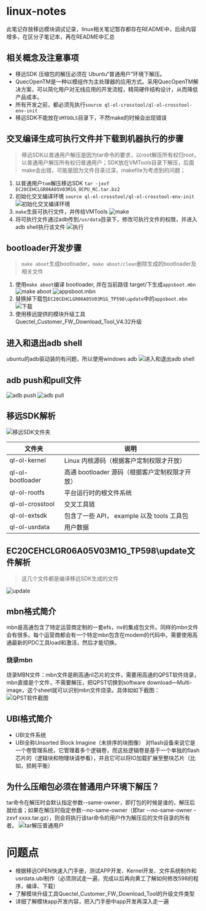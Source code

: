 # linux-notes
此笔记存放移远模块调试记录，linux相关笔记暂存都存在README中，后续内容增多，在区分子笔记本，再在README中汇总

## 相关概念及注意事项
* 移远SDK 压缩包的解压必须在 Ubuntu“普通用户”环境下解压。
* QuecOpenTM是一种以模组作为主处理器的应用方式。采用QuecOpenTM解决方案，可以简化用户对无线应用的开发流程，精简硬件结构设计，从而降低产品成本。
* 所有开发之前，都必须先执行`source ql-ol-crosstool/ql-ol-crosstool-env-init`
* 移远SDK不能放在`VMTOOLS`目录下，不然make的时候会出现错误

## 交叉编译生成可执行文件并下载到机器执行的步骤
> 移远SDK以普通用户解压是因为tar命令的要求，以root解压所有权归root，以普通用户解压所有权归普通用户；SDK放在VMTools目录下解压，后面make会出错，可能是因为文件目录过深，makefile为考虑到的问题；
1. 以普通用户`tom`解压移远SDK `tar -jxvf EC20CEHCLGR06A05V03M1G_OCPU_RC.tar.bz2`
2. 初始化交叉编译环境 `source ql-ol-crosstool/ql-ol-crosstool-env-init`
![初始化交叉编译环境](https://github.com/gaozichen2012/linux-notes/blob/master/img/5-1-APP%E5%BC%80%E5%8F%91.jpg)
3. `make`生辰可执行文件，并传给VMTools
![make](https://github.com/gaozichen2012/linux-notes/blob/master/img/5-2-APP%E5%BC%80%E5%8F%91.jpg)
4. 将可执行文件通过adb传到`/usrdata`目录下，修改可执行文件的权限，并进入adb shell执行该文件
![执行](https://github.com/gaozichen2012/linux-notes/blob/master/img/5-3-APP%E5%BC%80%E5%8F%91.jpg)

## bootloader开发步骤
>`make aboot`生成bootloader，`make aboot/clean`删除生成的bootloader及相关文件
1. 使用`make aboot`编译 bootloader, 并在当前路径 target/下生成`appsboot.mbn`
![make aboot](https://github.com/gaozichen2012/linux-notes/blob/master/img/8-1-bootloader.jpg)
![appsboot.mbn](https://github.com/gaozichen2012/linux-notes/blob/master/img/8-2-bootloader.jpg)
2. 替换掉下载包`EC20CEHCLGR06A05V03M1G_TP598\update`中的`appsboot.mbn`
![下载](https://github.com/gaozichen2012/linux-notes/blob/master/img/8-3-bootloader.jpg)
3. 使用移远提供的模块升级工具Quectel_Customer_FW_Download_Tool_V4.32升级

## 进入和退出adb shell
ubuntu的adb驱动装的有问题，所以使用windows adb
![进入和退出adb shell](https://github.com/gaozichen2012/linux-notes/blob/master/img/1-%E8%BF%9B%E5%85%A5%E9%80%80%E5%87%BAadb%20shell.jpg)

## adb push和pull文件
![adb push](https://github.com/gaozichen2012/linux-notes/blob/master/img/2-adb%20push%E6%96%87%E4%BB%B6.jpg)
![adb pull](https://github.com/gaozichen2012/linux-notes/blob/master/img/3-adb%20pull%E6%96%87%E4%BB%B6.jpg)

## 移远SDK解析
![移远SDK文件夹](https://github.com/gaozichen2012/linux-notes/blob/master/img/4-%E7%A7%BB%E8%BF%9CSDK%E6%96%87%E4%BB%B6%E5%A4%B9.jpg)

| 文件夹 | 说明 |
| --- | --- |
|ql-ol-kernel|Linux 内核源码（根据客户定制权限才开放）|
|ql-ol-bootloader|高通 bootloader 源码（根据客户定制权限才开放）|
|ql-ol-rootfs|平台运行时的根文件系统|
|ql-ol-crosstool|交叉工具链|
|ql-ol-extsdk|包含了一些 API， example 以及 tools 工具包|
|ql-ol-usrdata|用户数据|

## EC20CEHCLGR06A05V03M1G_TP598\update文件解析
>这几个文件都是编译移远SDK生成的文件

![update](https://github.com/gaozichen2012/linux-notes/blob/master/img/9-%E5%8D%87%E7%BA%A7%E6%96%87%E4%BB%B6%E8%A7%A3%E6%9E%90.jpg)

## mbn格式简介
mbn是高通包含了特定运营商定制的一套efs，nv的集成包文件。同样的mbn文件会有很多。每个运营商都会有一个特定mbn包含在modem的代码中。需要使用高通最新的PDC工具load和激活，然后才能切换。
### 烧录mbn
烧录MBN文件：mbn文件是刷高通ril芯片的文件，需要用高通的QPST软件烧录，mbn直接是个文件，不需要解压，把QPST切换到software download—Multi-image，这个sheet就可以识别mbn文件烧录。具体如如下截图：
![QPST软件截图](https://github.com/gaozichen2012/linux-notes/blob/master/img/7-%E9%AB%98%E9%80%9A%E7%83%A7%E5%BD%95%E5%B7%A5%E5%85%B7.jpg)
## UBI格式简介
* UBI文件系统
* UBI全称Unsorted Block Imagine（未排序的块图像）
对flash设备来说它是一个卷管理系统，它管理着多个逻辑卷，而这些逻辑卷是基于一个单独的flash芯片的（逻辑块和物理块请参看），并且它可以将IO加载扩展至整块芯片（比如，损耗平衡）


## 为什么压缩包必须在普通用户环境下解压？
tar命令在解压时会默认指定参数--same-owner，即打包的时候是谁的，解压后就给谁；如果在解压时指定参数--no-same-owner（即tar --no-same-owner -zxvf xxxx.tar.gz），则会将执行该tar命令的用户作为解压后的文件目录的所有者。
![tar解压普通用户](https://github.com/gaozichen2012/linux-notes/blob/master/img/6-tar%E6%99%AE%E9%80%9A%E7%94%A8%E6%88%B7.jpg)
# 问题点
* 根据移远OPEN快速入门手册，测试APP开发、Kernel开发、文件系统制作和usrdata.ubi制作（必须测试走一遍，完成以后再向黄工了解如何修改598的程序，编译、下载）
* 了解模块升级工具Quectel_Customer_FW_Download_Tool的升级文件类型
* 详细了解模块app开发内容，把入门手册中app开发再深入走一遍
